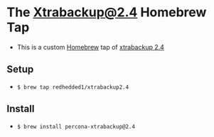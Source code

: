 
# The Xtrabackup@2.4 Homebrew Tap
- This is a custom [Homebrew](https://brew.sh) tap of [xtrabackup 2.4](https://github.com/Homebrew/homebrew-core/blob/4db993ff3e189d02142861ac894b1ea9ef2c51e6/Formula/percona-xtrabackup.rb)


## Setup
- `$ brew tap redhedded1/xtrabackup2.4`


## Install
- `$ brew install percona-xtrabackup@2.4`
